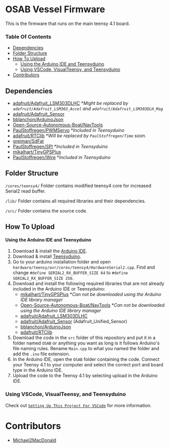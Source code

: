 # OSAB Vessel Firmware

This is the firmware that runs on the main teensy 4.1 board.

### Table Of Contents

- [Dependencies](#dependencies)
- [Folder Structure](#folder-structure)
- [How To Upload](#how-to-upload)
	- [Using the Arduino IDE and Teensyduino](#using-the-arduino-ide-and-teensyduino)
	- [Using VSCode, VisualTeensy, and Teensyduino](#using-vscode-visualteensy-and-teensyduino)
- [Contributors](#contributors)

## Dependencies

- [adafruit/Adafruit_LSM303DLHC](https://github.com/adafruit/Adafruit_LSM303DLHC) **Might be replaced by `adafruit/Adafruit_LSM303_Accel` and `adafruit/Adafruit_LSM303DLH_Mag`*
- [adafruit/Adafruit_Sensor](https://github.com/adafruit/Adafruit_Sensor)
- [bblanchon/ArduinoJson](https://github.com/bblanchon/ArduinoJson)
- [Open-Source-Autonomous-Boat/NavTools](https://github.com/Open-Source-Autonomous-Boat/NavTools)
- [PaulStoffregen/PWMServo](https://github.com/PaulStoffregen/PWMServo) **Included in Teensyduino*
- [adafruit/RTClib](https://github.com/adafruit/RTClib) **Will be replaced by `PaulStoffregen/Time` soon.*
- [greiman/SdFat](https://github.com/greiman/SdFat)
- [PaulStoffregen/SPI](https://github.com/PaulStoffregen/SPI) **Included in Teensyduino*
- [mikalhart/TinyGPSPlus](https://github.com/mikalhart/TinyGPSPlus)
- [PaulStoffregen/Wire](https://github.com/PaulStoffregen/Wire) **Included in Teensyduino*

## Folder Structure

`/cores/teensy4/` Folder contains modified teensy4 core for increased Serial2 read buffer.

`/lib/` Folder contains all required libraries and their dependencies. 

`/src/` Folder contains the source code.

## How To Upload

#### Using the Arduino IDE and Teensyduino
1. Download & install the [Arduino IDE](https://www.arduino.cc/en/software).
2. Download & install [Teensyduino](https://www.pjrc.com/teensy/td_download.html).
3. Go to your arduino installation folder and open `hardware/teensy/avr/cores/teensy4/HardwareSerial2.cpp`. Find and change `#define SERIAL2_RX_BUFFER_SIZE 64` to `#define SERIAL2_RX_BUFFER_SIZE 256`.
4. Download and install the following required libraries that are not already included in the Arduino IDE or Teensyduino:
	- [mikalhart/TinyGPSPlus](https://github.com/mikalhart/TinyGPSPlus) **Can not be downloaded using the Arduino IDE library manager*
	- [Open-Source-Autonomous-Boat/NavTools](https://github.com/Open-Source-Autonomous-Boat/NavTools) **Can not be downloaded using the Arduino IDE library manager*
	- [adafruit/Adafruit_LSM303DLHC](https://github.com/adafruit/Adafruit_LSM303DLHC)
	- [adafruit/Adafruit_Sensor](https://github.com/adafruit/Adafruit_Sensor) (Adafruit_Unified_Sensor)
	- [bblanchon/ArduinoJson](https://github.com/bblanchon/ArduinoJson)
	- [adafruit/RTClib](https://github.com/adafruit/RTClib)
5. Download the code in the `src` folder of this repository and put it in a folder named `OSAB` or anything you want as long is it follows Arduino's file naming rules. Rename `Main.cpp` to what you named the folder and add the `.ino` file extension.
6. In the Arduino IDE, open the `OSAB` folder containing the code. Connect your Teensy 4.1 to your computer and select the correct port and board type in the Arduino IDE.
7. Upload the code to the Teensy 4.1 by selecting upload in the Arduino IDE.

### Using VSCode, VisualTeensy, and Teensyduino

Check out [`Setting Up This Project For VSCode`](/VSCode-Setup.md) for more information.

# Contributors
- [Michael2MacDonald](https://github.com/Michael2MacDonald)